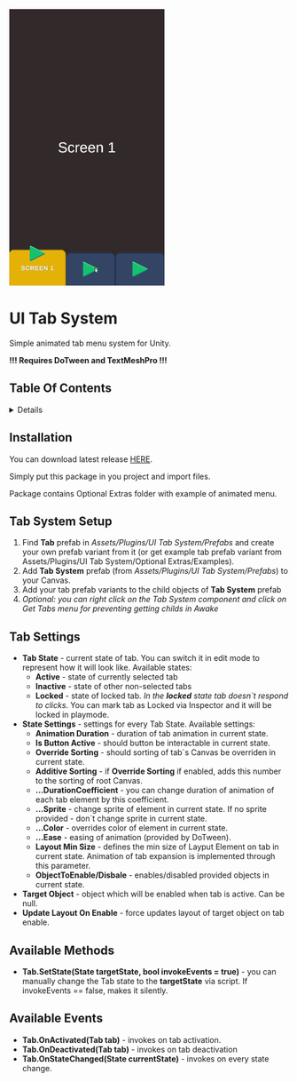 <img src="Documentation/Images/tab_menu_gif.gif?raw=true" alt="Menu Example" width="280px" height="498px"/>

# UI Tab System
Simple animated tab menu system for Unity.

**!!! Requires DoTween and TextMeshPro !!!**

## Table Of Contents
<details>
<summary>Details</summary>
  
  - [Installation](#installation)
  - [Tab System Setup](#tab-system-setup)
  - [Tab Settings](#tab-settings)
  - [Available methods](#available-methods)
  - [Available Events](#available-events)

</details>

## Installation
You can download latest release [HERE](https://github.com/Hidgal/UI-Tab-System/releases).

Simply put this package in you project and import files.

Package contains Optional Extras folder with example of animated menu.

## Tab System Setup
1. Find **Tab** prefab in *Assets/Plugins/UI Tab System/Prefabs* and create your own prefab variant from it (or get example tab prefab variant from Assets/Plugins/UI Tab System/Optional Extras/Examples).
2. Add **Tab System** prefab (from *Assets/Plugins/UI Tab System/Prefabs*) to your Canvas.
3. Add your tab prefab variants to the child objects of **Tab System** prefab
4. *Optional: you can right click on the Tab System component and click on Get Tabs menu for preventing getting childs in Awake*

## Tab Settings
 - **Tab State** - current state of tab. You can switch it in edit mode to represent how it will look like.
    Available states:
      - **Active** - state of currently selected tab
      - **Inactive** - state of other non-selected tabs
      - **Locked** - state of locked tab. *In the **locked** state tab doesn`t respond to clicks*. You can mark tab as Locked via Inspector and it will be locked in playmode.
 - **State Settings** - settings for every Tab State.
    Available settings:
      - **Animation Duration** - duration of tab animation in current state.        
      - **Is Button Active** - should button be interactable in current state.        
      - **Override Sorting** - should sorting of tab`s Canvas be overriden in current state.
      - **Additive Sorting** - if **Override Sorting** if enabled, adds this number to the sorting of root Canvas.
      - **...DurationCoefficient** - you can change duration of animation of each tab element by this coefficient.
      - **...Sprite** - change sprite of element in current state. If no sprite provided - don`t change sprite in current state.
      - **...Color** - overrides color of element in current state.
      - **...Ease** - easing of animation (provided by DoTween).
      - **Layout Min Size** - defines the min size of Layput Element on tab in current state. Animation of tab expansion is implemented through this parameter.
      - **ObjectToEnable/Disbale** - enables/disabled provided objects in current state.
 - **Target Object** - object which will be enabled when tab is active. Can be null.
 - **Update Layout On Enable** - force updates layout of target object on tab enable.

## Available Methods
- **Tab.SetState(State targetState, bool invokeEvents = true)** - you can manually change the Tab state to the **targetState** via script. If invokeEvents == false, makes it silently.

## Available Events
- **Tab.OnActivated(Tab tab)** - invokes on tab activation.
- **Tab.OnDeactivated(Tab tab)** - invokes on tab deactivation
- **Tab.OnStateChanged(State currentState)** - invokes on every state change.
      
